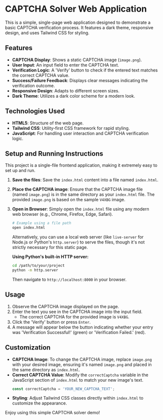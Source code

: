 # CAPTCHA Solver Web Application

This is a simple, single-page web application designed to demonstrate a basic CAPTCHA verification process. It features a dark theme, responsive design, and uses Tailwind CSS for styling.

## Features

-   **CAPTCHA Display**: Shows a static CAPTCHA image (`image.png`).
-   **User Input**: An input field to enter the CAPTCHA text.
-   **Verification Logic**: A 'Verify' button to check if the entered text matches the correct CAPTCHA value.
-   **Success/Failure Feedback**: Displays clear messages indicating the verification outcome.
-   **Responsive Design**: Adapts to different screen sizes.
-   **Dark Theme**: Utilizes a dark color scheme for a modern look.

## Technologies Used

-   **HTML5**: Structure of the web page.
-   **Tailwind CSS**: Utility-first CSS framework for rapid styling.
-   **JavaScript**: For handling user interaction and CAPTCHA verification logic.

## Setup and Running Instructions

This project is a single-file frontend application, making it extremely easy to set up and run.

1.  **Save the files**: Save the `index.html` content into a file named `index.html`.
2.  **Place the CAPTCHA image**: Ensure that the CAPTCHA image file (named `image.png`) is in the same directory as your `index.html` file. The provided `image.png` is based on the sample `V4XBG` image.
3.  **Open in Browser**: Simply open the `index.html` file using any modern web browser (e.g., Chrome, Firefox, Edge, Safari).

    ```bash
    # Example using a file path
    open index.html
    ```

    Alternatively, you can use a local web server (like `live-server` for Node.js or Python's `http.server`) to serve the files, though it's not strictly necessary for this static page.

    **Using Python's built-in HTTP server:**
    ```bash
    cd /path/to/your/project
    python -m http.server
    ```
    Then navigate to `http://localhost:8000` in your browser.

## Usage

1.  Observe the CAPTCHA image displayed on the page.
2.  Enter the text you see in the CAPTCHA image into the input field.
    *   The correct CAPTCHA for the provided image is `V4XBG`.
3.  Click the 'Verify' button or press `Enter`.
4.  A message will appear below the button indicating whether your entry was 'Verification Successful!' (green) or 'Verification Failed.' (red).

## Customization

-   **CAPTCHA Image**: To change the CAPTCHA image, replace `image.png` with your desired image, ensuring it's named `image.png` and placed in the same directory as `index.html`.
-   **Correct CAPTCHA Value**: Modify the `correctCaptcha` variable in the JavaScript section of `index.html` to match your new image's text.
    ```javascript
    const correctCaptcha = 'YOUR_NEW_CAPTCHA_TEXT';
    ```
-   **Styling**: Adjust Tailwind CSS classes directly within `index.html` to customize the appearance.

Enjoy using this simple CAPTCHA solver demo!
